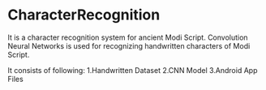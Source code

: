 # CharacterRecognition
It is a character recognition system for ancient Modi Script. Convolution Neural Networks  is used for recognizing handwritten characters of Modi Script.

It consists of following:
1.Handwritten Dataset
2.CNN Model
3.Android App Files

